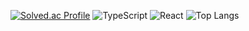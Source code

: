 
[![Solved.ac Profile](http://mazassumnida.wtf/api/v2/generate_badge?boj=zxxv1245)](https://solved.ac/zxxv1245/)
![TypeScript](https://img.shields.io/badge/typescript-%23007ACC.svg?style=for-the-badge&logo=typescript&logoColor=white)
![React](https://img.shields.io/badge/react_native-%2320232a.svg?style=for-the-badge&logo=react&logoColor=%2361DAFB)
![Top Langs](https://github-readme-stats.vercel.app/api/top-langs/?username=anuraghazra&layout=compact)
